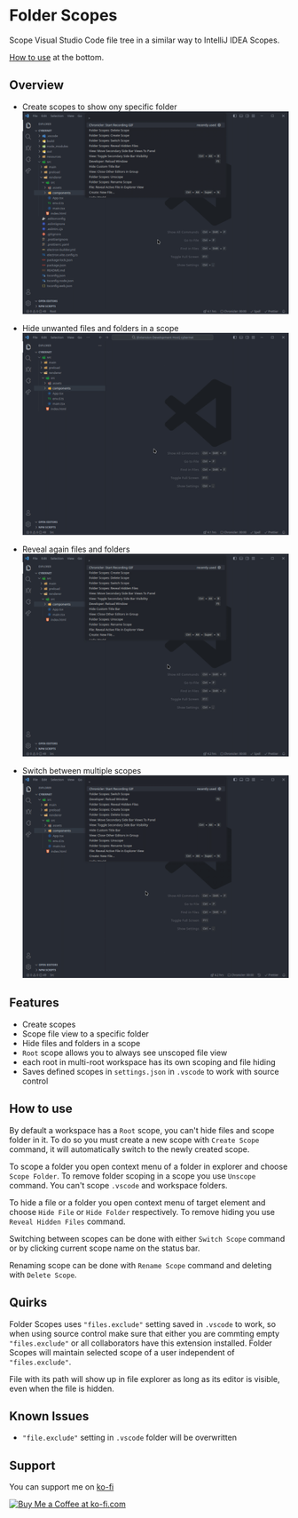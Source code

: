 # Folder Scopes

Scope Visual Studio Code file tree in a similar way to IntelliJ IDEA Scopes.

[How to use](#how-to-use) at the bottom.

## Overview

- Create scopes to show ony specific folder
![Create a scope and scope a folder](https://raw.githubusercontent.com/bartosz-dude/folder-scopes/main/images/createScope.gif?token=GHSAT0AAAAAACRIFC55TW4NWD724GQ6EWHSZTFZTOA)

- Hide unwanted files and folders in a scope
![Hide files and folders](https://raw.githubusercontent.com/bartosz-dude/folder-scopes/main/images/hideItems.gif?token=GHSAT0AAAAAACRIFC55KHHZAB7E7E2RRKQMZTFZTVA)

- Reveal again files and folders
![Show hidden files and folders](https://raw.githubusercontent.com/bartosz-dude/folder-scopes/main/images/showHidden.gif?token=GHSAT0AAAAAACRIFC55SILAHNYT4ZRYE7R2ZTFZT4Q)

- Switch between multiple scopes
![Switch between multiple scopes](https://raw.githubusercontent.com/bartosz-dude/folder-scopes/main/images/switchScopes.gif?token=GHSAT0AAAAAACRIFC54XINFFOYZRYWUOPW2ZTFZUKA)

## Features

- Create scopes
- Scope file view to a specific folder
- Hide files and folders in a scope
- `Root` scope allows you to always see unscoped file view
- each root in multi-root workspace has its own scoping and file hiding
- Saves defined scopes in `settings.json` in `.vscode` to work with source control

## How to use

By default a workspace has a `Root` scope, you can't hide files and scope folder in it. To do so you must create a new scope with `Create Scope` command, it will automatically switch to the newly created scope.

To scope a folder you open context menu of a folder in explorer and choose `Scope Folder`. To remove folder scoping in a scope you use `Unscope` command. You can't scope `.vscode` and workspace folders.

To hide a file or a folder you open context menu of target element and choose `Hide File` or `Hide Folder` respectively. To remove hiding you use `Reveal Hidden Files` command.

Switching between scopes can be done with either `Switch Scope` command or by clicking current scope name on the status bar.

Renaming scope can be done with `Rename Scope` command and deleting with `Delete Scope`.

## Quirks

Folder Scopes uses `"files.exclude"` setting saved in `.vscode` to work, so when using source control make sure that either you are commting empty `"files.exclude"` or all collaborators have this extension installed. Folder Scopes will maintain selected scope of a user independent of `"files.exclude"`.

File with its path will show up in file explorer as long as its editor is visible, even when the file is hidden.

## Known Issues

- `"file.exclude"` setting in `.vscode` folder will be overwritten

## Support

You can support me on [ko-fi](https://ko-fi.com/bartoszdude)

<a href='https://ko-fi.com/E1E5Z3TEO' target='_blank'><img height='36' style='border:0px;height:36px;' src='https://storage.ko-fi.com/cdn/kofi1.png?v=3' border='0' alt='Buy Me a Coffee at ko-fi.com' /></a>
